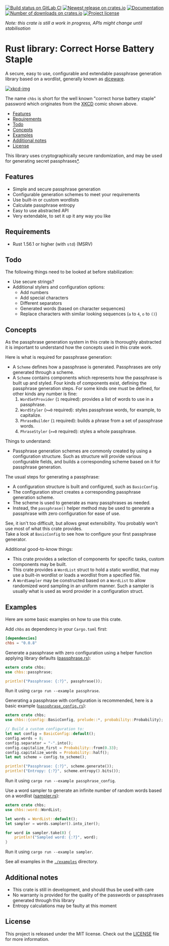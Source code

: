 [![Build status on GitLab CI][gitlab-ci-master-badge]][gitlab-ci-link]
[![Newest release on crates.io][crate-version-badge]][crate-link]
[![Documentation][docs-badge]][docs]
[![Number of downloads on crates.io][crate-download-badge]][crate-link]
[![Project license][crate-license-badge]](LICENSE)

[crate-link]: https://crates.io/crates/chbs
[crate-download-badge]: https://img.shields.io/crates/d/chbs.svg
[crate-version-badge]: https://img.shields.io/crates/v/chbs.svg
[crate-license-badge]: https://img.shields.io/crates/l/chbs.svg
[docs]: https://docs.rs/chbs
[docs-badge]: https://docs.rs/chbs/badge.svg
[gitlab-ci-link]: https://gitlab.com/timvisee/chbs/commits/master
[gitlab-ci-master-badge]: https://gitlab.com/timvisee/chbs/badges/master/pipeline.svg

_Note: this crate is still a work in progress, APIs might change until
stabilisation_

# Rust library: Correct Horse Battery Staple
A secure, easy to use, configurable and extendable passphrase generation library
based on a wordlist, generally known as [diceware].

[![xkcd-img]][xkcd]

The name `chbs` is short for the well known "correct horse battery staple"
password which originates from the [XKCD][xkcd] comic shown above.

* [Features](#features)
* [Requirements](#requirements)
* [Todo](#todo)
* [Concepts](#concepts)
* [Examples](#examples)
* [Additional notes](#additional-notes)
* [License](#license)

This library uses cryptographically secure randomization, and may be used
for generating secret passphrases[*](#additional-notes).

## Features
* Simple and secure passphrase generation
* Configurable generation schemes to meet your requirements
* Use built-in or custom wordlists
* Calculate passphrase entropy
* Easy to use abstracted API
* Very extendable, to set it up it any way you like

## Requirements
* Rust 1.56.1 or higher (with `std`) (MSRV)

## Todo
The following things need to be looked at before stabilization:

* Use secure strings?
* Additional stylers and configuration options:
  * Add numbers
  * Add special characters
  * Different separators
  * Generated words (based on character sequences)
  * Replace characters with similar looking sequences (`a` to `4`, `o` to `()`)

## Concepts
As the passphrase generation system in this crate is thoroughly abstracted it is
important to understand how the concepts used in this crate work.

Here is what is required for passphrase generation:
- A `Scheme` defines how a passphrase is generated. Passphrases are only
  generated through a scheme.
- A `Scheme` contains components which represents how the passphrase is built up
  and styled. Four kinds of components exist, defining the passphrase generation
  steps. For some kinds one must be defined,
  for other kinds any number is fine:
    1.  `WordSetProvider` (`1` required): provides a list of words to use in
        a passphrase.
    2.  `WordStyler` (`>=0` required): styles passphrase words, for example, to
        capitalize.
    3.  `PhraseBuilder` (`1` required): builds a phrase from a set of passphrase
        words.
    4.  `PhraseStyler` (`>=0` required): styles a whole passphrase.

Things to understand:
- Passphrase generation schemes are commonly created by using a configuration
  structure. Such as structure will provide various configurable fields, and
  builds a corresponding scheme based on it for passphrase generation.

The usual steps for generating a passphrase:
- A configuration structure is built and configured, such as `BasicConfig`.
- The configuration struct creates a corresponding passphrase generation scheme.
- The scheme is used to generate as many passphrases as needed.
- Instead, the `passphrase()` helper method may be used to generate a passphrase
  with zero configuration for ease of use.

See, it isn't too difficult, but allows great extensibility. You probably won't
use most of what this crate provides.  
Take a look at `BasicConfig` to see how to configure your first passphrase
generator.

Additional good-to-know things:
- This crate provides a selection of components for specific tasks, custom
  components may be built.
- This crate provides a `WordList` struct to hold a static wordlist, that may
  use a built-in wordlist or loads a wordlist from a specified file.
- A `WordSampler` may be constructed based on a `WordList` to allow randomized
  word sampling in an uniform manner. Such a sampler is usually what is used as
  word provider in a configuration struct.

## Examples
Here are some basic examples on how to use this crate.

Add `chbs` as dependency in your `Cargo.toml` first:

```toml
[dependencies]
chbs = "0.0.8"
```

Generate a passphrase with zero configuration using a helper function applying
library defaults ([passphrase.rs](examples/passphrase.rs)):

```rust
extern crate chbs;
use chbs::passphrase;

println!("Passphrase: {:?}", passphrase());
```

Run it using `cargo run --example passphrase`.

Generating a passphrase with configuration is recommended, here is a basic
example ([`passphrase_config.rs`](examples/passphrase_config.rs)):

```rust
extern crate chbs;
use chbs::{config::BasicConfig, prelude::*, probability::Probability};

// Build a custom configuration to:
let mut config = BasicConfig::default();
config.words = 8;
config.separator = "-".into();
config.capitalize_first = Probability::from(0.33);
config.capitalize_words = Probability::half();
let mut scheme = config.to_scheme();

println!("Passphrase: {:?}", scheme.generate());
println!("Entropy: {:?}", scheme.entropy().bits());
```

Run it using `cargo run --example passphrase_config`.

Use a word sampler to generate an infinite number of random words based on
a wordlist ([sampler.rs](examples/sampler.rs)):

```rust
extern crate chbs;
use chbs::word::WordList;

let words = WordList::default();
let sampler = words.sampler().into_iter();

for word in sampler.take(8) {
    println!("Sampled word: {:?}", word);
}
```

Run it using `cargo run --example sampler`.

See all examples in the [`./examples`](./examples) directory.

## Additional notes
* This crate is still in development, and should thus be used with care
* No warranty is provided for the quality of the passwords or passphrases
  generated through this library
* Entropy calculations may be faulty at this moment

## License
This project is released under the MIT license.
Check out the [LICENSE](LICENSE) file for more information.

[diceware]: https://en.wikipedia.org/wiki/Diceware
[xkcd]: https://xkcd.com/936/
[xkcd-img]: https://imgs.xkcd.com/comics/password_strength.png
